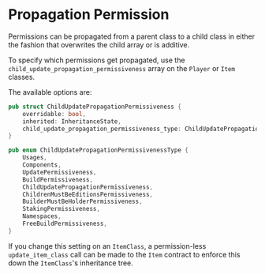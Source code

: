 # Propagation Permission

Permissions can be propagated from a parent class to a child class in either the fashion that overwrites the child array or is additive.&#x20;

To specify which permissions get propagated, use the `child_update_propagation_permissiveness` array on the `Player` or `Item` classes.

The available options are:

```rust
pub struct ChildUpdatePropagationPermissiveness {
    overridable: bool,
    inherited: InheritanceState,
    child_update_propagation_permissiveness_type: ChildUpdatePropagationPermissivenessType,
}

pub enum ChildUpdatePropagationPermissivenessType {
    Usages,
    Components,
    UpdatePermissiveness,
    BuildPermissiveness,
    ChildUpdatePropagationPermissiveness,
    ChildrenMustBeEditionsPermissiveness,
    BuilderMustBeHolderPermissiveness,
    StakingPermissiveness,
    Namespaces,
    FreeBuildPermissiveness,
}
```

If you change this setting on an `ItemClass`, a permission-less `update_item_class` call can be made to the `Item` contract to enforce this down the `ItemClass`'s inheritance tree.
